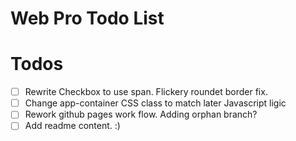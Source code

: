Web Pro Todo List
=================

# Todos
- [ ] Rewrite Checkbox to use span. Flickery roundet border fix.
- [ ] Change app-container CSS class to match later Javascript ligic
- [ ] Rework github pages work flow. Adding orphan branch?
- [ ] Add readme content. :)
